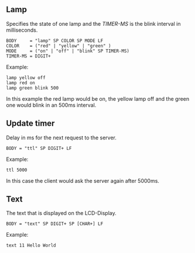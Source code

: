 Lamp
----

Specifies the state of one lamp and the *TIMER-MS* is the blink interval in milliseconds.

    BODY     = "lamp" SP COLOR SP MODE LF
    COLOR    = ("red" | "yellow" | "green" )
    MODE     = ("on" | "off" | "blink" SP TIMER-MS)
    TIMER-MS = DIGIT+

Example:

    lamp yellow off
    lamp red on
    lamp green blink 500

In this example the red lamp would be on, the yellow lamp off and the green one would blink in an 500ms interval.


Update timer
------------

Delay in ms for the next request to the server.
    
    BODY = "ttl" SP DIGIT+ LF

Example:
    
    ttl 5000

In this case the client would ask the server again after 5000ms.

Text
----

The text that is displayed on the LCD-Display. 

    BODY = "text" SP DIGIT+ SP [CHAR+] LF

Example:
    
    text 11 Hello World
